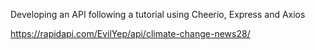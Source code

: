 Developing an API following a tutorial using Cheerio, Express and Axios

https://rapidapi.com/EvilYep/api/climate-change-news28/